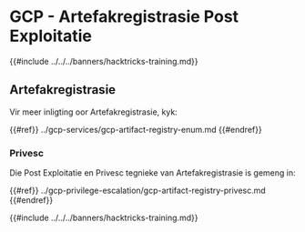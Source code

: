 # GCP - Artefakregistrasie Post Exploitatie

{{#include ../../../banners/hacktricks-training.md}}

## Artefakregistrasie

Vir meer inligting oor Artefakregistrasie, kyk:

{{#ref}}
../gcp-services/gcp-artifact-registry-enum.md
{{#endref}}

### Privesc

Die Post Exploitatie en Privesc tegnieke van Artefakregistrasie is gemeng in:

{{#ref}}
../gcp-privilege-escalation/gcp-artifact-registry-privesc.md
{{#endref}}

{{#include ../../../banners/hacktricks-training.md}}
